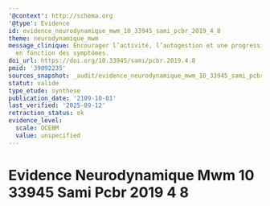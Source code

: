 ```yaml
---
'@context': http://schema.org
'@type': Evidence
id: evidence_neurodynamique_mwm_10_33945_sami_pcbr_2019_4_8
theme: neurodynamique_mwm
message_clinique: Encourager l’activité, l’autogestion et une progression graduée
  en fonction des symptômes.
doi_url: https://doi.org/10.33945/sami/pcbr.2019.4.8
pmid: '39092235'
sources_snapshot: _audit/evidence_neurodynamique_mwm_10_33945_sami_pcbr_2019_4_8.json
statut: valide
type_etude: synthese
publication_date: '2109-10-01'
last_verified: '2025-09-12'
retraction_status: ok
evidence_level:
  scale: OCEBM
  value: unspecified
---
```

# Evidence Neurodynamique Mwm 10 33945 Sami Pcbr 2019 4 8

